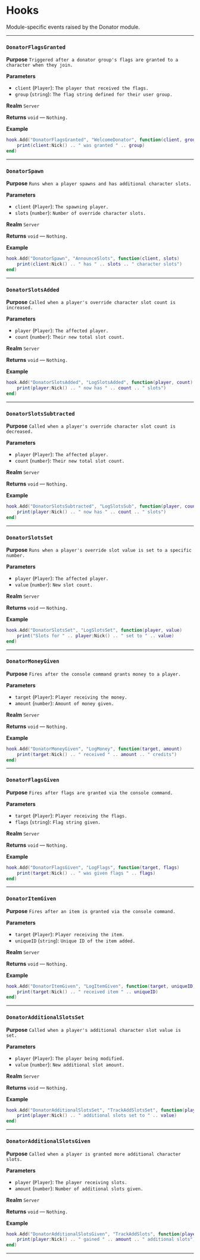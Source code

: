 # Hooks
Module-specific events raised by the Donator module.

---
### `DonatorFlagsGranted`

**Purpose**
`Triggered after a donator group's flags are granted to a character when they join.`

**Parameters**

* `client` (`Player`): `The player that received the flags.`
* `group` (`string`): `The flag string defined for their user group.`

**Realm**
`Server`

**Returns**
`void` — `Nothing.`

**Example**

```lua
hook.Add("DonatorFlagsGranted", "WelcomeDonator", function(client, group)
    print(client:Nick() .. " was granted " .. group)
end)
```

---

### `DonatorSpawn`

**Purpose**
`Runs when a player spawns and has additional character slots.`

**Parameters**

* `client` (`Player`): `The spawning player.`
* `slots` (`number`): `Number of override character slots.`

**Realm**
`Server`

**Returns**
`void` — `Nothing.`

**Example**

```lua
hook.Add("DonatorSpawn", "AnnounceSlots", function(client, slots)
    print(client:Nick() .. " has " .. slots .. " character slots")
end)
```

---

### `DonatorSlotsAdded`

**Purpose**
`Called when a player's override character slot count is increased.`

**Parameters**

* `player` (`Player`): `The affected player.`
* `count` (`number`): `Their new total slot count.`

**Realm**
`Server`

**Returns**
`void` — `Nothing.`

**Example**

```lua
hook.Add("DonatorSlotsAdded", "LogSlotsAdded", function(player, count)
    print(player:Nick() .. " now has " .. count .. " slots")
end)
```

---

### `DonatorSlotsSubtracted`

**Purpose**
`Called when a player's override character slot count is decreased.`

**Parameters**

* `player` (`Player`): `The affected player.`
* `count` (`number`): `Their new total slot count.`

**Realm**
`Server`

**Returns**
`void` — `Nothing.`

**Example**

```lua
hook.Add("DonatorSlotsSubtracted", "LogSlotsSub", function(player, count)
    print(player:Nick() .. " now has " .. count .. " slots")
end)
```

---

### `DonatorSlotsSet`

**Purpose**
`Runs when a player's override slot value is set to a specific number.`

**Parameters**

* `player` (`Player`): `The affected player.`
* `value` (`number`): `New slot count.`

**Realm**
`Server`

**Returns**
`void` — `Nothing.`

**Example**

```lua
hook.Add("DonatorSlotsSet", "LogSlotsSet", function(player, value)
    print("Slots for " .. player:Nick() .. " set to " .. value)
end)
```

---

### `DonatorMoneyGiven`

**Purpose**
`Fires after the console command grants money to a player.`

**Parameters**

* `target` (`Player`): `Player receiving the money.`
* `amount` (`number`): `Amount of money given.`

**Realm**
`Server`

**Returns**
`void` — `Nothing.`

**Example**

```lua
hook.Add("DonatorMoneyGiven", "LogMoney", function(target, amount)
    print(target:Nick() .. " received " .. amount .. " credits")
end)
```

---

### `DonatorFlagsGiven`

**Purpose**
`Fires after flags are granted via the console command.`

**Parameters**

* `target` (`Player`): `Player receiving the flags.`
* `flags` (`string`): `Flag string given.`

**Realm**
`Server`

**Returns**
`void` — `Nothing.`

**Example**

```lua
hook.Add("DonatorFlagsGiven", "LogFlags", function(target, flags)
    print(target:Nick() .. " was given flags " .. flags)
end)
```

---

### `DonatorItemGiven`

**Purpose**
`Fires after an item is granted via the console command.`

**Parameters**

* `target` (`Player`): `Player receiving the item.`
* `uniqueID` (`string`): `Unique ID of the item added.`

**Realm**
`Server`

**Returns**
`void` — `Nothing.`

**Example**

```lua
hook.Add("DonatorItemGiven", "LogItemGiven", function(target, uniqueID)
    print(target:Nick() .. " received item " .. uniqueID)
end)
```

---

### `DonatorAdditionalSlotsSet`

**Purpose**
`Called when a player's additional character slot value is set.`

**Parameters**

* `player` (`Player`): `The player being modified.`
* `value` (`number`): `New additional slot amount.`

**Realm**
`Server`

**Returns**
`void` — `Nothing.`

**Example**

```lua
hook.Add("DonatorAdditionalSlotsSet", "TrackAddSlotsSet", function(player, value)
    print(player:Nick() .. " additional slots set to " .. value)
end)
```

---

### `DonatorAdditionalSlotsGiven`

**Purpose**
`Called when a player is granted more additional character slots.`

**Parameters**

* `player` (`Player`): `The player receiving slots.`
* `amount` (`number`): `Number of additional slots given.`

**Realm**
`Server`

**Returns**
`void` — `Nothing.`

**Example**

```lua
hook.Add("DonatorAdditionalSlotsGiven", "TrackAddSlots", function(player, amount)
    print(player:Nick() .. " gained " .. amount .. " additional slots")
end)
```

---
